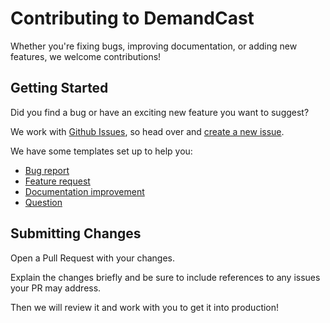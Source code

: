 # Contributing to DemandCast

Whether you're fixing bugs, improving documentation, or adding new features, we welcome contributions!

## Getting Started

Did you find a bug or have an exciting new feature you want to suggest?

We work with [Github Issues](https://github.com/open-energy-transition/demandcast/issues), so head over and [create a new issue](https://github.com/open-energy-transition/demandcast/issues/new/choose).

We have some templates set up to help you:

- [Bug report](https://github.com/open-energy-transition/demandcast/issues/new?template=1_bug_report.yml)
- [Feature request](https://github.com/open-energy-transition/demandcast/issues/new?template=2_feature_request.yml)
- [Documentation improvement](https://github.com/open-energy-transition/demandcast/issues/new?template=3_doc_improvement.yml)
- [Question](https://github.com/open-energy-transition/demandcast/issues/new?template=4_question.yml)

## Submitting Changes

Open a Pull Request with your changes.

Explain the changes briefly and be sure to include references to any issues your PR may address.

Then we will review it and work with you to get it into production!
